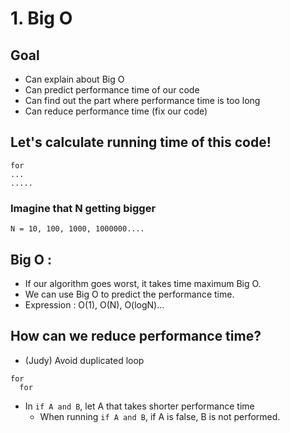 # 1. Big O
## Goal
- Can explain about Big O
- Can predict performance time of our code
- Can find out the part where performance time is too long
- Can reduce performance time (fix our code)

## Let's calculate running time of this code!

```
for
...
.....
```

### Imagine that N getting bigger
```
N = 10, 100, 1000, 1000000....
```

## Big O :
- If our algorithm goes worst, it takes time maximum Big O.
- We can use Big O to predict the performance time.
- Expression : O(1), O(N), O(logN)...

## How can we reduce performance time?
- (Judy) Avoid duplicated loop
```
for
  for
```
- In `if A and B`, let A that takes shorter performance time
  - When running `if A and B`, if A is false, B is not performed. 
